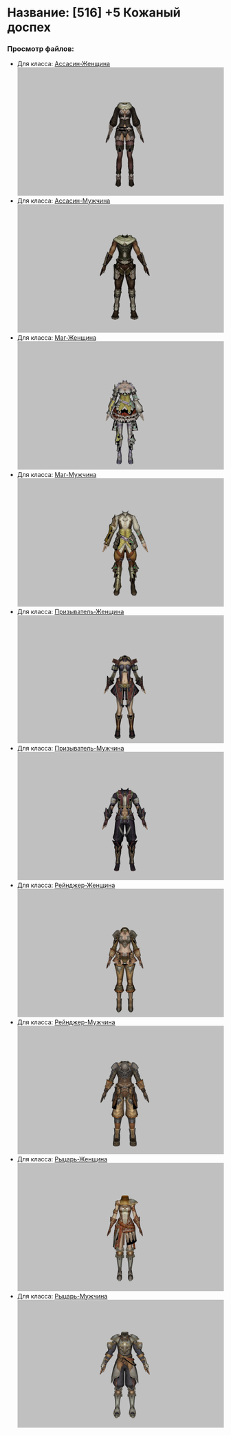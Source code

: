 # Название: [516] +5 Кожаный доспех

### Просмотр файлов:
- Для класса: [Ассасин-Женщина](Ассасин-Женщина)
![p070000.png](Ассасин-Женщина/p070000.png)
- Для класса: [Ассасин-Мужчина](Ассасин-Мужчина)
![p060000.png](Ассасин-Мужчина/p060000.png)
- Для класса: [Маг-Женщина](Маг-Женщина)
![p050001.png](Маг-Женщина/p050001.png)
- Для класса: [Маг-Мужчина](Маг-Мужчина)
![p040001.png](Маг-Мужчина/p040001.png)
- Для класса: [Призыватель-Женщина](Призыватель-Женщина)
![p090003.png](Призыватель-Женщина/p090003.png)
- Для класса: [Призыватель-Мужчина](Призыватель-Мужчина)
![p080003.png](Призыватель-Мужчина/p080003.png)
- Для класса: [Рейнджер-Женщина](Рейнджер-Женщина)
![p030001.png](Рейнджер-Женщина/p030001.png)
- Для класса: [Рейнджер-Мужчина](Рейнджер-Мужчина)
![p020001.png](Рейнджер-Мужчина/p020001.png)
- Для класса: [Рыцарь-Женщина](Рыцарь-Женщина)
![p010001.png](Рыцарь-Женщина/p010001.png)
- Для класса: [Рыцарь-Мужчина](Рыцарь-Мужчина)
![p000001.png](Рыцарь-Мужчина/p000001.png)
